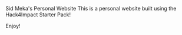 Sid Meka's Personal Website
This is a personal website built using the Hack4Impact Starter Pack!

Enjoy!